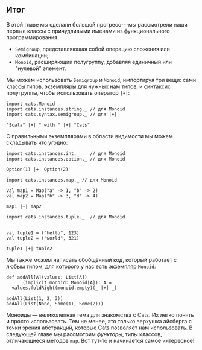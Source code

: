 ## Итог

В этой главе мы сделали большой прогресс---мы рассмотрели
наши первые классы с причудливыми именами из функционального программирования:

- `Semigroup`, представляющая собой операцию сложения или комбинации;
- `Monoid`, расширяющий полугруппу, добавляя единичный или "нулевой" элемент.

Мы можем использовать `Semigroup` и `Monoid`, импортируя три вещи:
сами классы типов, экземпляры для нужных нам типов,
и синтаксис полугруппы, чтобы использовать оператор `|+|`:


```tut:book:silent
import cats.Monoid
import cats.instances.string._ // для Monoid
import cats.syntax.semigroup._ // для |+|
```

```tut:book
"Scala" |+| " with " |+| "Cats"
```

С правильными экземплярами в области видимости
мы можем складывать что угодно:

```tut:book:silent
import cats.instances.int._    // для Monoid
import cats.instances.option._ // для Monoid
```

```tut:book
Option(1) |+| Option(2)
```

```tut:book:silent
import cats.instances.map._ // для Monoid

val map1 = Map("a" -> 1, "b" -> 2)
val map2 = Map("b" -> 3, "d" -> 4)
```

```tut:book
map1 |+| map2
```

```tut:book:silent
import cats.instances.tuple._  // для Monoid


val tuple1 = ("hello", 123)
val tuple2 = ("world", 321)
```

```tut:book
tuple1 |+| tuple2
```

Мы также можем написать обобщённый код, который работает с любым типом,
для которого у нас есть экземпляр `Monoid`:

```tut:book:silent
def addAll[A](values: List[A])
      (implicit monoid: Monoid[A]): A =
  values.foldRight(monoid.empty)(_ |+| _)
```

```tut:book
addAll(List(1, 2, 3))
addAll(List(None, Some(1), Some(2)))
```

Моноиды — великолепная тема для знакомства с Cats.
Их легко понять и просто использовать.
Тем не менее, это только верхушка айсберга
с точки зрения абстракций, которые Cats позволяет нам использовать.
В следующей главе мы рассмотрим *функторы*,
типы классов, отличающиеся методов `map`.
Вот тут-то и начинается самое интересное!
